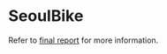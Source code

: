 # SeoulBike

Refer to [final report](https://github.com/Jiian/seoulbike/blob/7405bc6c247a1f6e1d5d447ba00bdce472d7e08c/Project%20Report.pdf) for more information.
